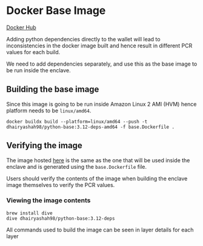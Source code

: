 # Docker Base Image 

[Docker Hub](https://hub.docker.com/repository/docker/dhairyashah98/python-base/general)

Adding python dependencies directly to the wallet will lead to inconsistencies in the docker image built and hence result in different PCR values for each build.

We need to add dependencies separately, and use this as the base image to be run inside the enclave.

## Building the base image

Since this image is going to be run inside Amazon Linux 2 AMI (HVM) hence platform needs to be `linux/amd64`.

```
docker buildx build --platform=linux/amd64 --push -t dhairyashah98/python-base:3.12-deps-amd64 -f base.Dockerfile .
```

## Verifying the image

The image hosted [here](https://hub.docker.com/repository/docker/dhairyashah98/python-base/general) is the same as the one that will be used inside the enclave and is generated using the `base.Dockerfile` file.

Users should verify the contents of the image when building the enclave image themselves to verify the PCR values.

### Viewing the image contents

```
brew install dive
dive dhairyashah98/python-base:3.12-deps
```

All commands used to build the image can be seen in layer details for each layer
